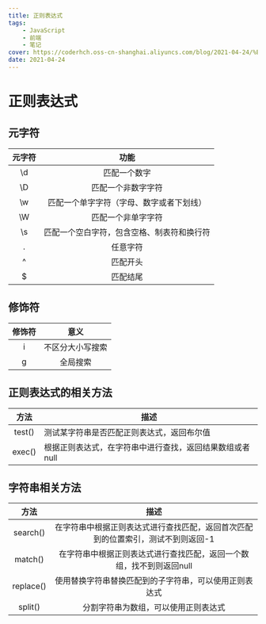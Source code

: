 ```yaml
---
title: 正则表达式
tags: 
    - JavaScript
    - 前端
    - 笔记
cover: https://coderhch.oss-cn-shanghai.aliyuncs.com/blog/2021-04-24/%E6%AD%A3%E5%88%99%E8%A1%A8%E8%BE%BE%E5%BC%8F/1.jpg
date: 2021-04-24
---
```


# 正则表达式

## 元字符

| 元字符 |                    功能                    |
| :----: | :----------------------------------------: |
|   \d   |                匹配一个数字                |
|   \D   |             匹配一个非数字字符             |
|   \w   |  匹配一个单字字符（字母、数字或者下划线）  |
|   \W   |             匹配一个非单字字符             |
|   \s   | 匹配一个空白字符，包含空格、制表符和换行符 |
|   .    |                  任意字符                  |
|   ^    |                  匹配开头                  |
|   $    |                  匹配结尾                  |

## 修饰符

| 修饰符 |       意义       |
| :----: | :--------------: |
|   i    | 不区分大小写搜索 |
|   g    |     全局搜索     |

## 正则表达式的相关方法

|  方法  | 描述                                                     |
| :----: | -------------------------------------------------------- |
| test() | 测试某字符串是否匹配正则表达式，返回布尔值               |
| exec() | 根据正则表达式，在字符串中进行查找，返回结果数组或者null |

## 字符串相关方法

|   方法    |                             描述                             |
| :-------: | :----------------------------------------------------------: |
| search()  | 在字符串中根据正则表达式进行查找匹配，返回首次匹配到的位置索引，测试不到则返回-1 |
|  match()  | 在字符串中根据正则表达式进行查找匹配，返回一个数组，找不到则返回null |
| replace() |    使用替换字符串替换匹配到的子字符串，可以使用正则表达式    |
|  split()  |             分割字符串为数组，可以使用正则表达式             |

